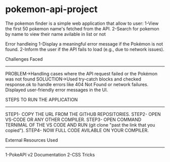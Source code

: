 # pokemon-api-project

The pokemon finder is a simple web application that allow to user:
1-View the first 50 pokemon name's fetched from the API.
2-Search for pokemon by name to view their name avilable in list or not 

Error handleing 
1-Display a meaningful error message if the Pokémon is not found.
2-Inform the user if the API fails to load (e.g., due to network issues).

Challenges Faced
*****************
PROBLEM->Handling cases where the API request failed or the Pokémon was not found
SOLUCTION->Used try-catch blocks and checked response.ok to handle errors like 404 Not Found or network failures. Displayed user-friendly error messages in the UI.


STEPS TO RUN THE APPLICATION 
*****************************
STEP1- COPY THE URL FROM THE GITHUB REPOSITORIES.
STEP2- OPEN VS-CODE OR ANY OTHER COMPILER.
STEP3- OPEN COMMAND TERNIMAL OF THE VS CODE AND  RUN (git clone "past the link that you copied").
STEP4- NOW FULL CODE AVILABLE ON YOUR COMPILER.


External Resources Used
***********************
1-PokeAPI v2 Documentation
2-CSS Tricks










